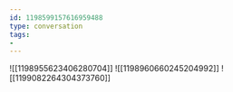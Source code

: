 ```yaml
---
id: 1198599157616959488
type: conversation
tags:
- 
---
```

![[1198955623406280704]]
![[1198960660245204992]]
![[1199082264304373760]]

